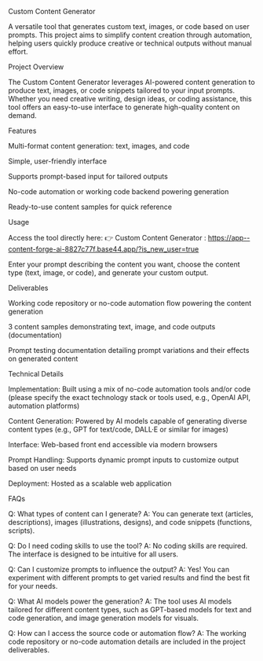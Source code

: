 Custom Content Generator

A versatile tool that generates custom text, images, or code based on user prompts. This project aims to simplify content creation through automation, helping users quickly produce creative or technical outputs without manual effort.

Project Overview

The Custom Content Generator leverages AI-powered content generation to produce text, images, or code snippets tailored to your input prompts. Whether you need creative writing, design ideas, or coding assistance, this tool offers an easy-to-use interface to generate high-quality content on demand.

Features

Multi-format content generation: text, images, and code

Simple, user-friendly interface

Supports prompt-based input for tailored outputs

No-code automation or working code backend powering generation

Ready-to-use content samples for quick reference

Usage

Access the tool directly here:
👉 Custom Content Generator : https://app--content-forge-ai-8827c77f.base44.app/?is_new_user=true

Enter your prompt describing the content you want, choose the content type (text, image, or code), and generate your custom output.

Deliverables

Working code repository or no-code automation flow powering the content generation

3 content samples demonstrating text, image, and code outputs (documentation)

Prompt testing documentation detailing prompt variations and their effects on generated content

Technical Details

Implementation: Built using a mix of no-code automation tools and/or code (please specify the exact technology stack or tools used, e.g., OpenAI API, automation platforms)

Content Generation: Powered by AI models capable of generating diverse content types (e.g., GPT for text/code, DALL·E or similar for images)

Interface: Web-based front end accessible via modern browsers

Prompt Handling: Supports dynamic prompt inputs to customize output based on user needs

Deployment: Hosted as a scalable web application

FAQs

Q: What types of content can I generate?
A: You can generate text (articles, descriptions), images (illustrations, designs), and code snippets (functions, scripts).

Q: Do I need coding skills to use the tool?
A: No coding skills are required. The interface is designed to be intuitive for all users.

Q: Can I customize prompts to influence the output?
A: Yes! You can experiment with different prompts to get varied results and find the best fit for your needs.

Q: What AI models power the generation?
A: The tool uses AI models tailored for different content types, such as GPT-based models for text and code generation, and image generation models for visuals.

Q: How can I access the source code or automation flow?
A: The working code repository or no-code automation details are included in the project deliverables.
